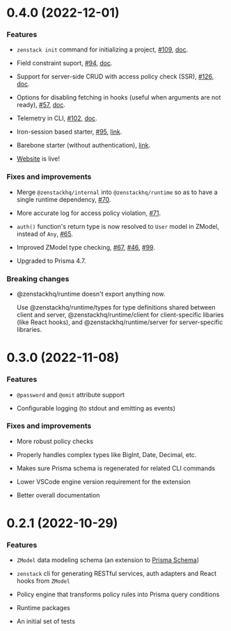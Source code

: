 # 0.4.0 (2022-12-01)

### Features

-   `zenstack init` command for initializing a project, [#109](https://github.com/zenstackhq/zenstack/issues/109), [doc](https://zenstack.dev/#/quick-start?id=adding-to-an-existing-project).

-   Field constraint suport, [#94](https://github.com/zenstackhq/zenstack/issues/94), [doc](https://zenstack.dev/#/zmodel-field-constraint).

-   Support for server-side CRUD with access policy check (SSR), [#126](https://github.com/zenstackhq/zenstack/issues/126), [doc](https://zenstack.dev/#/server-side-rendering).

-   Options for disabling fetching in hooks (useful when arguments are not ready), [#57](https://github.com/zenstackhq/zenstack/issues/57), [doc](https://zenstack.dev/#/runtime-api?id=requestoptions).

-   Telemetry in CLI, [#102](https://github.com/zenstackhq/zenstack/issues/102), [doc](https://zenstack.dev/#/telemetry).

-   Iron-session based starter, [#95](https://github.com/zenstackhq/zenstack/issues/95), [link](https://github.com/zenstackhq/nextjs-iron-session-starter).

-   Barebone starter (without authentication), [link](https://github.com/zenstackhq/nextjs-barebone-starter).

-   [Website](https://zenstack.dev) is live!

### Fixes and improvements

-   Merge `@zenstackhq/internal` into `@zenstackhq/runtime` so as to have a single runtime dependency, [#70](https://github.com/zenstackhq/zenstack/issues/70).

-   More accurate log for access policy violation, [#71](https://github.com/zenstackhq/zenstack/issues/71).

-   `auth()` function's return type is now resolved to `User` model in ZModel, instead of `Any`, [#65](https://github.com/zenstackhq/zenstack/issues/65).

-   Improved ZModel type checking, [#67](https://github.com/zenstackhq/zenstack/issues/67), [#46](https://github.com/zenstackhq/zenstack/issues/46), [#99](https://github.com/zenstackhq/zenstack/issues/99).

-   Upgraded to Prisma 4.7.

### Breaking changes

-   @zenstackhq/runtime doesn't export anything now.

    Use @zenstackhq/runtime/types for type definitions shared between client and server, @zenstackhq/runtime/client for client-specific libaries (like React hooks), and @zenstackhq/runtime/server for server-specific libraries.

# 0.3.0 (2022-11-08)

### Features

-   `@password` and `@omit` attribute support

-   Configurable logging (to stdout and emitting as events)

### Fixes and improvements

-   More robust policy checks

-   Properly handles complex types like BigInt, Date, Decimal, etc.

-   Makes sure Prisma schema is regenerated for related CLI commands

-   Lower VSCode engine version requirement for the extension

-   Better overall documentation

# 0.2.1 (2022-10-29)

### Features

-   `ZModel` data modeling schema (an extension to [Prisma Schema](https://www.prisma.io/docs/concepts/components/prisma-schema))

-   `zenstack` cli for generating RESTful services, auth adapters and React hooks from `ZModel`

-   Policy engine that transforms policy rules into Prisma query conditions

-   Runtime packages

-   An initial set of tests
